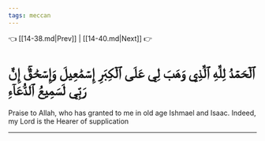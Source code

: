 ```yaml
---
tags: meccan
---
```


👈 [[14-38.md|Prev]] | [[14-40.md|Next]] 👉

# ٱلۡحَمۡدُ لِلَّهِ ٱلَّذِي وَهَبَ لِي عَلَى ٱلۡكِبَرِ إِسۡمَٰعِيلَ وَإِسۡحَٰقَۚ إِنَّ رَبِّي لَسَمِيعُ ٱلدُّعَآءِ

Praise to Allah, who has granted to me in old age Ishmael and Isaac. Indeed, my Lord is the Hearer of supplication

---

